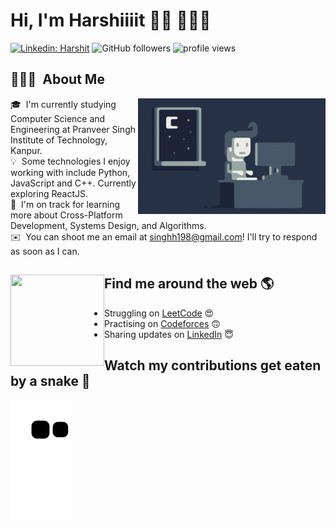 # Hi, I'm Harshiiiit 👋🏾 👩🏾‍💻

[![Linkedin: Harshit](https://img.shields.io/badge/-Harshit-blue?style=flat-square&logo=Linkedin&logoColor=white&link=https://www.linkedin.com/in/harshiiiit/)](https://www.linkedin.com/in/harshiiiit/)
![GitHub followers](https://img.shields.io/github/followers/harshiiiit?label=Follow&style=social)
<img alt = "profile views" src="https://komarev.com/ghpvc/?username=harshiiiit&color=brightgreen">  

## 👨🏻‍💻 &nbsp;About Me

<img alt="Night Coding" src="https://raw.githubusercontent.com/AVS1508/AVS1508/master/assets/Night-Coding.gif" align="right"/>

🎓 &nbsp;I'm currently studying Computer Science and Engineering at Pranveer Singh Institute of Technology, Kanpur.\
💡 &nbsp;Some technologies I enjoy working with include Python, JavaScript and C++. Currently exploring ReactJS.\
🌱 &nbsp;I'm on track for learning more about Cross-Platform Development, Systems Design, and Algorithms.\
✉️ &nbsp;You can shoot me an email at singhh198@gmail.com! I'll try to respond as soon as I can.



## Find me around the web 🌎 <a href="https://www.linkedin.com/in/harshiiiit/"><img align="left" width="150" height="146" src="https://github.com/M0nica/M0nica/blob/main/octomonica/m0nica-octocat-rotating.gif?raw=true"></a>
- Struggling on <a href="https://www.leetcode.com/harshiiiit/">LeetCode</a> 😍
- Practising on <a href="https://www.codeforces.com/profile/harshiiiit/">Codeforces</a> 🙃
- Sharing updates on <a href="https://www.linkedin.com/in/harshiiiit/">LinkedIn</a> 😇

## Watch my contributions get eaten by a snake 🐍
![snake gif](https://github.com/harshiiiit/Actions/blob/output/github-contribution-grid-snake.svg)
